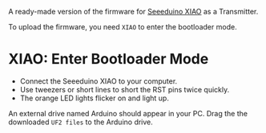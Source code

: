A ready-made version of the firmware for [Seeeduino XIAO](https://www.seeedstudio.com/Seeeduino-XIAO-Arduino-Microcontroller-SAMD21-Cortex-M0+-p-4426.html) as a Transmitter.

To upload the firmware, you need ```XIAO``` to enter the bootloader mode.

# XIAO: Enter Bootloader Mode
* Connect the Seeeduino XIAO to your computer.
* Use tweezers or short lines to short the RST pins twice quickly.
* The orange LED lights flicker on and light up.

An external drive named Arduino should appear in your PC. Drag the the downloaded ```UF2 files``` to the Arduino drive.
